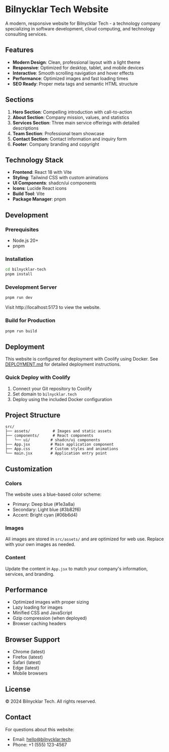 # Bilnycklar Tech Website

A modern, responsive website for Bilnycklar Tech - a technology company specializing in software development, cloud computing, and technology consulting services.

## Features

- **Modern Design**: Clean, professional layout with a light theme
- **Responsive**: Optimized for desktop, tablet, and mobile devices
- **Interactive**: Smooth scrolling navigation and hover effects
- **Performance**: Optimized images and fast loading times
- **SEO Ready**: Proper meta tags and semantic HTML structure

## Sections

1. **Hero Section**: Compelling introduction with call-to-action
2. **About Section**: Company mission, values, and statistics
3. **Services Section**: Three main service offerings with detailed descriptions
4. **Team Section**: Professional team showcase
5. **Contact Section**: Contact information and inquiry form
6. **Footer**: Company branding and copyright

## Technology Stack

- **Frontend**: React 18 with Vite
- **Styling**: Tailwind CSS with custom animations
- **UI Components**: shadcn/ui components
- **Icons**: Lucide React icons
- **Build Tool**: Vite
- **Package Manager**: pnpm

## Development

### Prerequisites
- Node.js 20+
- pnpm

### Installation
```bash
cd bilnycklar-tech
pnpm install
```

### Development Server
```bash
pnpm run dev
```
Visit http://localhost:5173 to view the website.

### Build for Production
```bash
pnpm run build
```

## Deployment

This website is configured for deployment with Coolify using Docker. See [DEPLOYMENT.md](./DEPLOYMENT.md) for detailed deployment instructions.

### Quick Deploy with Coolify
1. Connect your Git repository to Coolify
2. Set domain to `bilnycklar.tech`
3. Deploy using the included Docker configuration

## Project Structure

```
src/
├── assets/          # Images and static assets
├── components/      # React components
│   └── ui/         # shadcn/ui components
├── App.jsx         # Main application component
├── App.css         # Custom styles and animations
└── main.jsx        # Application entry point
```

## Customization

### Colors
The website uses a blue-based color scheme:
- Primary: Deep blue (#1e3a8a)
- Secondary: Light blue (#3b82f6)
- Accent: Bright cyan (#06b6d4)

### Images
All images are stored in `src/assets/` and are optimized for web use. Replace with your own images as needed.

### Content
Update the content in `App.jsx` to match your company's information, services, and branding.

## Performance

- Optimized images with proper sizing
- Lazy loading for images
- Minified CSS and JavaScript
- Gzip compression (when deployed)
- Browser caching headers

## Browser Support

- Chrome (latest)
- Firefox (latest)
- Safari (latest)
- Edge (latest)
- Mobile browsers

## License

© 2024 Bilnycklar Tech. All rights reserved.

## Contact

For questions about this website:
- Email: hello@bilnycklar.tech
- Phone: +1 (555) 123-4567

